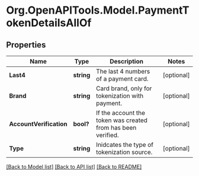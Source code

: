 # Org.OpenAPITools.Model.PaymentTokenDetailsAllOf
## Properties

Name | Type | Description | Notes
------------ | ------------- | ------------- | -------------
**Last4** | **string** | The last 4 numbers of a payment card. | [optional] 
**Brand** | **string** | Card brand, only for tokenization with payment. | [optional] 
**AccountVerification** | **bool?** | If the account the token was created from has been verified. | [optional] 
**Type** | **string** | Inidcates the type of tokenization source. | [optional] 

[[Back to Model list]](../README.md#documentation-for-models) [[Back to API list]](../README.md#documentation-for-api-endpoints) [[Back to README]](../README.md)

